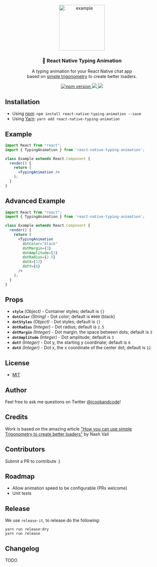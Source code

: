 <p align="center">
  <img src="https://user-images.githubusercontent.com/3059371/49334754-3c9dfe00-f5ab-11e8-8885-0192552d12a1.gif" alt="example" height="150"/>
</p>
<h3 align="center">
  💬 React Native Typing Animation
</h3>
<p align="center">
  A typing animation for your React Native chat app<br/>
  based on <a href="https://uxdesign.cc/how-you-can-use-simple-trigonometry-to-create-better-loaders-32a573577eb4">simple trigonometry</a> to create better loaders.
</p>
<p align="center">
  <a href="https://www.npmjs.com/package/react-native-typing-animation">
    <img alt="npm version" src="https://badge.fury.io/js/react-native-typing-animation.svg"/>
  </a>
  <a title='License' href="https://github.com/watadarkstar/react-native-typing-animation/blob/master/LICENSE" height="18">
    <img src='https://img.shields.io/badge/license-MIT-blue.svg' />
  </a>
  <a title='Tweet' href="https://twitter.com/intent/tweet?text=Check%20out%20this%20awesome%20React%20Native%20typing%20animation%20made%20with%20simple%20trigonometry&url=https://github.com/watadarkstar/react-native-typing-animation&via=icookandcode&hashtags=react,reactnative,opensource,github,ux" height="18">
    <img src='https://img.shields.io/twitter/url/http/shields.io.svg?style=social' />
  </a>
</p>

## Installation

* Using [npm](https://www.npmjs.com/#getting-started): `npm install react-native-typing-animation --save`
* Using [Yarn](https://yarnpkg.com/): `yarn add react-native-typing-animation`

## Example

```jsx
import React from "react";
import { TypingAnimation } from 'react-native-typing-animation';

class Example extends React.Component {
  render() {
    return (
      <TypingAnimation />
    );
  }
}
```

## Advanced Example

```jsx
import React from "react";
import { TypingAnimation } from 'react-native-typing-animation';

class Example extends React.Component {
  render() {
    return (
      <TypingAnimation 
        dotColor="black"
        dotMargin={3}
        dotAmplitude={3}
        dotRadius={2.5}
        dotX={12}
        dotY={6}
      />
    );
  }
}
```

## Props

* **`style`** _(Object)_ - Container styles; default is `{}`
* **`dotColor`** _(String)_ - Dot color; default is `#000` (black)
* **`dotStyles`** _(Object)_ - Dot styles; default is `{}`
* **`dotRadius`** _(Integer)_ - Dot radius; default is `2.5`
* **`dotMargin`** _(Integer)_ - Dot margin, the space between dots; default is `3`
* **`dotAmplitude`** _(Integer)_ - Dot amplitude; default is `3`
* **`dotY`** _(Integer)_ - Dot y, the starting y coordinate; default is `6`
* **`dotX`** _(Integer)_ - Dot x, the x coordinate of the center dot; default is `12`

## License

* [MIT](LICENSE)

## Author

Feel free to ask me questions on Twitter [@icookandcode](https://www.twitter.com/icookandcode)!

## Credits

Work is based on the amazing article ["How you can use simple Trigonometry to create better loaders"](https://uxdesign.cc/how-you-can-use-simple-trigonometry-to-create-better-loaders-32a573577eb4) by Nash Vail

## Contributors

Submit a PR to contribute :)

## Roadmap

* Allow animation speed to be configurable (PRs welcome)
* Unit tests

## Release

We use `release-it`, to release do the following:

```
yarn run release:dry
yarn run release
```

## Changelog

TODO

